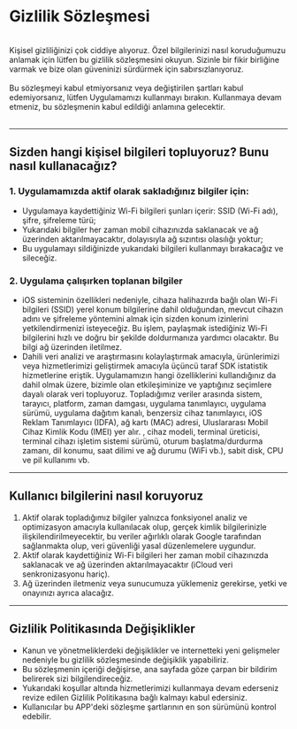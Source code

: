 # Gizlilik Sözleşmesi
<br>
Kişisel gizliliğinizi çok ciddiye alıyoruz. Özel bilgilerinizi nasıl koruduğumuzu anlamak için lütfen bu gizlilik sözleşmesini okuyun. Sizinle bir fikir birliğine varmak ve bize olan güveninizi sürdürmek için sabırsızlanıyoruz.
<br><br>Bu sözleşmeyi kabul etmiyorsanız veya değiştirilen şartları kabul edemiyorsanız, lütfen Uygulamamızı kullanmayı bırakın. Kullanmaya devam etmeniz, bu sözleşmenin kabul edildiği anlamına gelecektir.
<br><br>

***

## Sizden hangi kişisel bilgileri topluyoruz? Bunu nasıl kullanacağız?
### 1. Uygulamamızda aktif olarak sakladığınız bilgiler için:
   - Uygulamaya kaydettiğiniz Wi-Fi bilgileri şunları içerir: SSID (Wi-Fi adı), şifre, şifreleme türü;
   - Yukarıdaki bilgiler her zaman mobil cihazınızda saklanacak ve ağ üzerinden aktarılmayacaktır, dolayısıyla ağ sızıntısı olasılığı yoktur;
   - Bu uygulamayı sildiğinizde yukarıdaki bilgileri kullanmayı bırakacağız ve sileceğiz.


### 2. Uygulama çalışırken toplanan bilgiler
   - iOS sisteminin özellikleri nedeniyle, cihaza halihazırda bağlı olan Wi-Fi bilgileri (SSID) yerel konum bilgilerine dahil olduğundan, mevcut cihazın adını ve şifreleme yöntemini almak için sizden konum izinlerini yetkilendirmenizi isteyeceğiz. Bu işlem, paylaşmak istediğiniz Wi-Fi bilgilerini hızlı ve doğru bir şekilde doldurmanıza yardımcı olacaktır. Bu bilgi ağ üzerinden iletilmez.
   - Dahili veri analizi ve araştırmasını kolaylaştırmak amacıyla, ürünlerimizi veya hizmetlerimizi geliştirmek amacıyla üçüncü taraf SDK istatistik hizmetlerine eriştik. Uygulamamızın hangi özelliklerini kullandığınız da dahil olmak üzere, bizimle olan etkileşiminize ve yaptığınız seçimlere dayalı olarak veri topluyoruz. Topladığımız veriler arasında sistem, tarayıcı, platform, zaman damgası, uygulama tanımlayıcı, uygulama sürümü, uygulama dağıtım kanalı, benzersiz cihaz tanımlayıcı, iOS Reklam Tanımlayıcı (IDFA), ağ kartı (MAC) adresi, Uluslararası Mobil Cihaz Kimlik Kodu (IMEI) yer alır. , cihaz modeli, terminal üreticisi, terminal cihazı işletim sistemi sürümü, oturum başlatma/durdurma zamanı, dil konumu, saat dilimi ve ağ durumu (WiFi vb.), sabit disk, CPU ve pil kullanımı vb.

 

***
## Kullanıcı bilgilerini nasıl koruyoruz
   1. Aktif olarak topladığımız bilgiler yalnızca fonksiyonel analiz ve optimizasyon amacıyla kullanılacak olup, gerçek kimlik bilgilerinizle ilişkilendirilmeyecektir, bu veriler ağırlıklı olarak Google tarafından sağlanmakta olup, veri güvenliği yasal düzenlemelere uygundur.
   2. Aktif olarak kaydettiğiniz Wi-Fi bilgileri her zaman mobil cihazınızda saklanacak ve ağ üzerinden aktarılmayacaktır (iCloud veri senkronizasyonu hariç).
   3. Ağ üzerinden iletmeniz veya sunucumuza yüklemeniz gerekirse, yetki ve onayınızı ayrıca alacağız.
***

## Gizlilik Politikasında Değişiklikler
   - Kanun ve yönetmeliklerdeki değişiklikler ve internetteki yeni gelişmeler nedeniyle bu gizlilik sözleşmesinde değişiklik yapabiliriz.
   - Bu sözleşmenin içeriği değişirse, ana sayfada göze çarpan bir bildirim belirerek sizi bilgilendireceğiz.
   - Yukarıdaki koşullar altında hizmetlerimizi kullanmaya devam ederseniz revize edilen Gizlilik Politikasına bağlı kalmayı kabul edersiniz.
   - Kullanıcılar bu APP'deki sözleşme şartlarının en son sürümünü kontrol edebilir.
